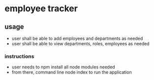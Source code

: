 # employee tracker

## usage
* user shall be able to add employees and departments as needed
* user shall be able to view departments, roles, employees as needed

### instructions

* user needs to npm install all node modules needed
* from there, command line node index to run the application